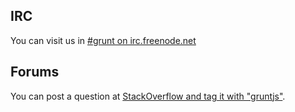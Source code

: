 ## IRC

You can visit us in [#grunt on irc.freenode.net](http://webchat.freenode.net/?channels=grunt)

## Forums

You can post a question at [StackOverflow and tag it with "gruntjs"](http://stackoverflow.com/questions/tagged/gruntjs).

